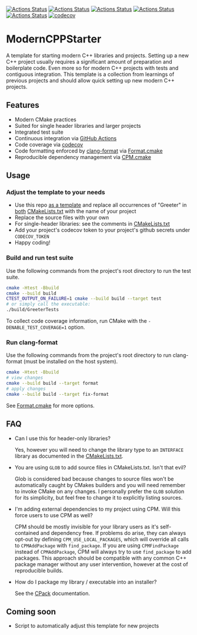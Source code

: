 [![Actions Status](https://github.com/TheLartians/ModernCPPStarter/workflows/MacOS/badge.svg)](https://github.com/TheLartians/ModernCPPStarter/actions)
[![Actions Status](https://github.com/TheLartians/ModernCPPStarter/workflows/Windows/badge.svg)](https://github.com/TheLartians/ModernCPPStarter/actions)
[![Actions Status](https://github.com/TheLartians/ModernCPPStarter/workflows/Ubuntu/badge.svg)](https://github.com/TheLartians/ModernCPPStarter/actions)
[![Actions Status](https://github.com/TheLartians/ModernCPPStarter/workflows/Style/badge.svg)](https://github.com/TheLartians/ModernCPPStarter/actions)
[![Actions Status](https://github.com/TheLartians/ModernCPPStarter/workflows/Install/badge.svg)](https://github.com/TheLartians/ModernCPPStarter/actions)
[![codecov](https://codecov.io/gh/TheLartians/ModernCPPStarter/branch/master/graph/badge.svg)](https://codecov.io/gh/TheLartians/ModernCPPStarter)

# ModernCPPStarter

A template for starting modern C++ libraries and projects.
Setting up a new C++ project usually requires a significant amount of preparation and boilerplate code.
Even more so for modern C++ projects with tests and contiguous integration.
This template is a collection from learnings of previous projects and should allow quick setting up new modern C++ projects.

## Features

- Modern CMake practices
- Suited for single header libraries and larger projects
- Integrated test suite
- Continuous integration via [GitHub Actions](https://help.github.com/en/actions/)
- Code coverage via [codecov](https://codecov.io)
- Code formatting enforced by [clang-format](https://clang.llvm.org/docs/ClangFormat.html) via [Format.cmake](https://github.com/TheLartians/Format.cmake)
- Reproducible dependency management via [CPM.cmake](https://github.com/TheLartians/CPM.cmake)

## Usage

### Adjust the template to your needs

- Use this repo [as a template](https://help.github.com/en/github/creating-cloning-and-archiving-repositories/creating-a-repository-from-a-template) and replace all occurrences of "Greeter" in [both](test/CMakeLists.txt) [CMakeLists.txt](CMakeLists.txt) with the name of your project
- Replace the source files with your own
- For single-header libraries: see the comments in [CMakeLists.txt](CMakeLists.txt)
- Add your project's codecov token to your project's github secrets under `CODECOV_TOKEN`
- Happy coding!

### Build and run test suite

Use the following commands from the project's root directory to run the test suite.

```bash
cmake -Htest -Bbuild
cmake --build build
CTEST_OUTPUT_ON_FAILURE=1 cmake --build build --target test
# or simply call the executable: 
./build/GreeterTests
```

To collect code coverage information, run CMake with the `-DENABLE_TEST_COVERAGE=1` option.

### Run clang-format

Use the following commands from the project's root directory to run clang-format (must be installed on the host system).

```bash
cmake -Htest -Bbuild
# view changes
cmake --build build --target format
# apply changes
cmake --build build --target fix-format
```

See [Format.cmake](https://github.com/TheLartians/Format.cmake) for more options.

## FAQ

  - Can I use this for header-only libraries?

    Yes, however you will need to change the library type to an `INTERFACE` library as documented in the [CMakeLists.txt](CMakeLists.txt).

  - You are using `GLOB` to add source files in CMakeLists.txt. Isn't that evil?

    Glob is considered bad because changes to source files won't be automatically caught by CMakes builders and you will need remember to invoke CMake on any changes.
    I personally prefer the `GLOB` solution for its simplicity, but feel free to change it to explicitly listing sources.

  - I'm adding external dependencies to my project using CPM. Will this force users to use CPM as well?

    CPM should be mostly invisible for your library users as it's self-contained and dependency free.
    If problems do arise, they can always opt-out by defining `CPM_USE_LOCAL_PACKAGES`, which will override all calls to `CPMAddPackage` with `find_package`.
    If you are using `CPMFindPackage` instead of `CPMAddPackage`, CPM will always try to use `find_package` to add packages.
    This approach should be compatible with any common C++ package manager without any user intervention, however at the cost of reproducible builds.

  - How do I package my library / executable into an installer?

    See the [CPack](https://cmake.org/cmake/help/latest/module/CPack.html) documentation.

## Coming soon

- Script to automatically adjust this template for new projects
